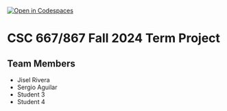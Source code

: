 [![Open in Codespaces](https://classroom.github.com/assets/launch-codespace-2972f46106e565e64193e422d61a12cf1da4916b45550586e14ef0a7c637dd04.svg)](https://classroom.github.com/open-in-codespaces?assignment_repo_id=16513765)
# CSC 667/867 Fall 2024 Term Project

## Team Members

- Jisel Rivera
- Sergio Aguilar 
- Student 3
- Student 4

